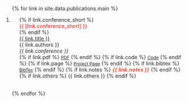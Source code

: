 <!-- <h2 id="publications" style="margin: 2px 0px -15px;">Conference Papers</h2> -->

<div class="publications">
<ol class="bibliography">

{% for link in site.data.publications.main %}

<li>
<div class="pub-row">
<!--  <div class="col-sm-3 abbr" style="position: relative;padding-right: 15px;padding-left: 15px;">
    {% if link.image %} 
    <img src="{{ link.image }}" class="teaser img-fluid z-depth-1" style="width=100;height=40%">
    {% if link.conference_short %} 
    <abbr class="badge">{{ link.conference_short }}</abbr>
    {% endif %}
    {% endif %}
  </div>
-->
  <div class="col-sm-9" style="position: relative;padding-right: 15px;padding-left: 20px;">
      <div class="pub-detail">
        {% if link.conference_short %}
        <div style="color: red; margin-right: 10px;">{{ [link.conference_short] }}</div>
        {% endif %}
        <div class="title"><a href="{{ link.pdf }}">{{ link.title }}</a></div>
      </div>
      <div class="author">{{ link.authors }}</div>
      <div class="periodical"><em>{{ link.conference }}</em>
      </div>
    <div class="links">
      {% if link.pdf %} 
      <a href="{{ link.pdf }}" class="btn btn-sm z-depth-0" role="button" target="_blank" style="font-size:12px;">PDF</a>
      {% endif %}
      {% if link.code %} 
      <a href="{{ link.code }}" class="btn btn-sm z-depth-0" role="button" target="_blank" style="font-size:12px;">Code</a>
      {% endif %}
      {% if link.page %} 
      <a href="{{ link.page }}" class="btn btn-sm z-depth-0" role="button" target="_blank" style="font-size:12px;">Project Page</a>
      {% endif %}
      {% if link.bibtex %} 
      <a href="{{ link.bibtex }}" class="btn btn-sm z-depth-0" role="button" target="_blank" style="font-size:12px;">BibTex</a>
      {% endif %}
      {% if link.notes %} 
      <strong> <i style="color:#e74d3c">{{ link.notes }}</i></strong>
      {% endif %}
      {% if link.others %} 
      {{ link.others }}
      {% endif %}
    </div>
  </div>
</div>
</li>
<br>

{% endfor %}

</ol>
</div>
